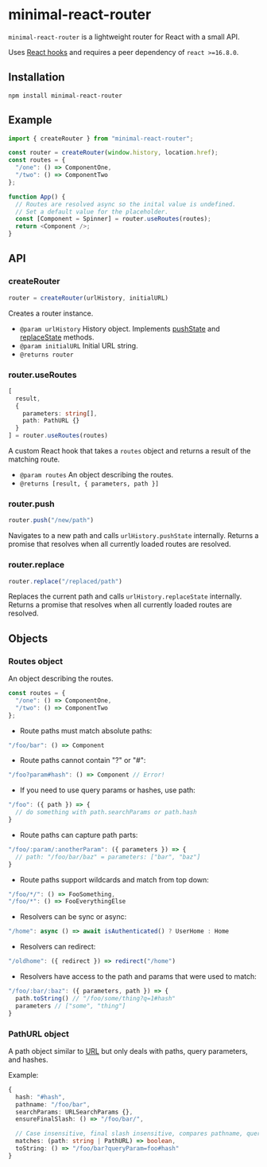 # minimal-react-router

`minimal-react-router` is a lightweight router for React with a small API.

Uses [React hooks](https://reactjs.org/docs/hooks-reference.html) and requires a peer dependency of `react >=16.8.0`.

## Installation

`npm install minimal-react-router`

## Example

```js
import { createRouter } from "minimal-react-router";

const router = createRouter(window.history, location.href);
const routes = {
  "/one": () => ComponentOne,
  "/two": () => ComponentTwo
};

function App() {
  // Routes are resolved async so the inital value is undefined.
  // Set a default value for the placeholder.
  const [Component = Spinner] = router.useRoutes(routes);
  return <Component />;
}
```

## API

### createRouter

```js
router = createRouter(urlHistory, initialURL)
```

Creates a router instance.

* `@param urlHistory` History object. Implements [pushState](https://developer.mozilla.org/en-US/docs/Web/API/History_API#The_pushState()_method) and [replaceState](https://developer.mozilla.org/en-US/docs/Web/API/History_API#The_replaceState()_method) methods.
* `@param initialURL` Initial URL string.
* `@returns router`

### router.useRoutes

```ts
[
  result,
  {
    parameters: string[],
    path: PathURL {}
  }
] = router.useRoutes(routes)
```

A custom React hook that takes a `routes` object and returns a result of the matching route.

* `@param routes` An object describing the routes.
* `@returns [result, { parameters, path }]`

### router.push

```js
router.push("/new/path")
```

Navigates to a new path and calls `urlHistory.pushState` internally.
Returns a promise that resolves when all currently loaded routes are resolved.

### router.replace

```js
router.replace("/replaced/path")
```

Replaces the current path and calls `urlHistory.replaceState` internally.
Returns a promise that resolves when all currently loaded routes are resolved.

## Objects

### Routes object

An object describing the routes.

```js
const routes = {
  "/one": () => ComponentOne,
  "/two": () => ComponentTwo
};
```

* Route paths must match absolute paths:
```js
"/foo/bar": () => Component
```
* Route paths cannot contain "?" or "#":
```js
"/foo?param#hash": () => Component // Error!
```
* If you need to use query params or hashes, use path:
```js
"/foo": ({ path }) => {
  // do something with path.searchParams or path.hash
}
```
* Route paths can capture path parts:
```js
"/foo/:param/:anotherParam": ({ parameters }) => {
  // path: "/foo/bar/baz" = parameters: ["bar", "baz"]
}
```
* Route paths support wildcards and match from top down:
```js
"/foo/*/": () => FooSomething,
"/foo/*": () => FooEverythingElse
```
* Resolvers can be sync or async:
```js
"/home": async () => await isAuthenticated() ? UserHome : Home
```
* Resolvers can redirect:
```js
"/oldhome": ({ redirect }) => redirect("/home")
```
* Resolvers have access to the path and params that were used to match:
```js
"/foo/:bar/:baz": ({ parameters, path }) => {
  path.toString() // "/foo/some/thing?q=1#hash"
  parameters // ["some", "thing"]
}
```

### PathURL object

A path object similar to [URL](https://developer.mozilla.org/en-US/docs/Web/API/URL) but only deals with paths, query parameters, and hashes.

Example:

```ts
{
  hash: "#hash",
  pathname: "/foo/bar",
  searchParams: URLSearchParams {},
  ensureFinalSlash: () => "/foo/bar/",

  // Case insensitive, final slash insensitive, compares pathname, query params, and hash.
  matches: (path: string | PathURL) => boolean,
  toString: () => "/foo/bar?queryParam=foo#hash"
}
```
